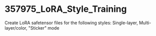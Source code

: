 # 357975_LoRA_Style_Training
Create LoRA safetensor files for the following styles: Single-layer, Multi-layer/color, "Sticker" mode
